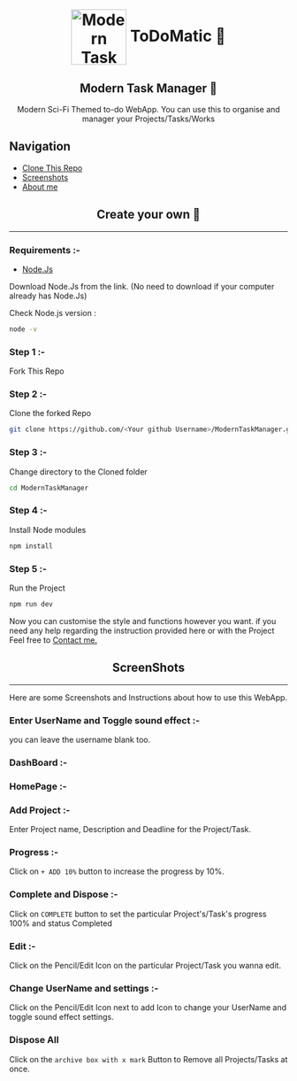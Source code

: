 <h1 align="center"><img src="https://i.ibb.co/VjbsHJR/image.png" align="center" alt="Modern Task Manager" width="100"> ToDoMatic 🚀</h1>
<a href="https://github.com/UNRIVALLEDKING/ModernTaskManager" align="center"></a>

<h2 align="center">Modern Task Manager 🚀</h2>

<p align="center">Modern Sci-Fi Themed to-do WebApp. You can use this to organise and manager your Projects/Tasks/Works</p>

## Navigation

- [Clone This Repo](#clone) <br>
- [Screenshots](#screenshots) <br>
- [About me](#aboutme)

<h2 align="center" id="clone">Create your own 🚀</h2>
<hr>

### Requirements :-

- [Node.Js](https://nodejs.org/en/)

Download Node.Js from the link. (No need to download if your computer already has Node.Js)

Check Node.js version :

```bash
node -v
```

### Step 1 :-

Fork This Repo

### Step 2 :-

Clone the forked Repo

```bash
git clone https://github.com/<Your github Username>/ModernTaskManager.git
```

### Step 3 :-

Change directory to the Cloned folder

```bash
cd ModernTaskManager
```

### Step 4 :-

Install Node modules

```bash
npm install
```

### Step 5 :-

Run the Project

```bash
npm run dev
```

Now you can customise the style and functions however you want. if you need any help regarding the instruction provided here or with the Project Feel free to [Contact me.](#aboutme)

<h2 align="center" id="screenshots">ScreenShots</h2>
<hr>
Here are some Screenshots and Instructions about how to use this WebApp.

### Enter UserName and Toggle sound effect :-

you can leave the username blank too.

<!-- img -->

### DashBoard :-

<!-- img -->

### HomePage :-

<!-- img -->

### Add Project :-

Enter Project name, Description and Deadline for the Project/Task.

<!-- img -->

### Progress :-

Click on `+ ADD 10%` button to increase the progress by 10%.

<!-- img -->

### Complete and Dispose :-

Click on `COMPLETE` button to set the particular Project's/Task's progress 100% and status Completed

<!-- img -->

### Edit :-

Click on the Pencil/Edit Icon on the particular Project/Task you wanna edit.

<!-- img -->

### Change UserName and settings :-

Click on the Pencil/Edit Icon next to add Icon to change your UserName and toggle sound effect settings.

### Dispose All

Click on the `archive box with x mark` Button to Remove all Projects/Tasks at once.

<!-- img -->
